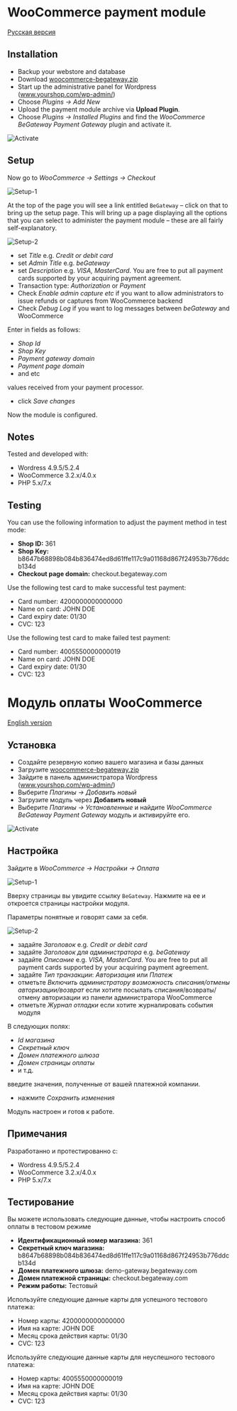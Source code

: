 # WooCommerce payment module

[Русская версия](#Модуль-оплаты-woocommerce)

## Installation

  * Backup your webstore and database
  * Download [woocommerce-begateway.zip](https://github.com/beGateway/woocommerce-payment-module/blob/master/woocommerce-begateway.zip?raw=true)
  * Start up the administrative panel for Wordpress (www.yourshop.com/wp-admin/)
  * Choose _Plugins → Add New_
  * Upload the payment module archive via **Upload Plugin**.
  * Choose _Plugins → Installed Plugins_ and find the _WooCommerce BeGateway Payment Gateway_ plugin and activate it.

![Activate](https://github.com/beGateway/woocommerce-payment-module/raw/master/doc/activate-plugin-en.png)

## Setup

Now go to _WooCommerce → Settings → Checkout_

![Setup-1](https://github.com/beGateway/woocommerce-payment-module/raw/master/doc/setup-plugin-1-en.png)

At the top of the page you will see a link entitled `BeGateway` – click on that to bring up the setup page.
This will bring up a page displaying all the options that you can select to administer the payment module – these are all fairly self-explanatory.

![Setup-2](https://github.com/beGateway/woocommerce-payment-module/raw/master/doc/setup-plugin-2-en.png)

  * set _Title_ e.g. _Credit or debit card_
  * set _Admin Title_ e.g. _beGateway_
  * set _Description_ e.g. _VISA, MasterCard_. You are free to put all payment cards supported by your acquiring payment agreement.
  * Transaction type: _Authorization_ or _Payment_
  * Check _Enable admin capture etc_ if you want to allow administrators
    to issue refunds or captures from WooCommerce backend
  * Check _Debug Log_ if you want to log messages between _beGateway_
    and WooCommerce

Enter in fields as follows:

  * _Shop Id_
  * _Shop Key_
  * _Payment gateway domain_
  * _Payment page domain_
  * and etc

values received from your payment processor.

  * click _Save changes_

Now the module is configured.

## Notes

Tested and developed with:

  * Wordress 4.9.5/5.2.4
  * WooCommerce 3.2.x/4.0.x
  * PHP 5.x/7.x

## Testing

You can use the following information to adjust the payment method in test mode:

  * __Shop ID:__ 361
  * __Shop Key:__ b8647b68898b084b836474ed8d61ffe117c9a01168d867f24953b776ddcb134d
  * __Checkout page domain:__ checkout.begateway.com

Use the following test card to make successful test payment:

  * Card number: 4200000000000000
  * Name on card: JOHN DOE
  * Card expiry date: 01/30
  * CVC: 123

Use the following test card to make failed test payment:

  * Card number: 4005550000000019
  * Name on card: JOHN DOE
  * Card expiry date: 01/30
  * CVC: 123

# Модуль оплаты WooCommerce

[English version](#woocommerce-payment-module)

## Установка

  * Создайте резервную копию вашего магазина и базы данных
  * Загрузите [woocommerce-begateway.zip](https://github.com/beGateway/woocommerce-payment-module/blob/master/woocommerce-begateway.zip?raw=true)
  * Зайдите в панель администратора Wordpress (www.yourshop.com/wp-admin/)
  * Выберите _Плагины → Добавить новый_
  * Загрузите модуль через **Добавить новый**
  * Выберите _Плагины → Установленные_ и найдите _WooCommerce BeGateway Payment Gateway_ модуль и активируйте его.

![Activate](https://github.com/beGateway/woocommerce-payment-module/raw/master/doc/activate-plugin-ru.png)

## Настройка

Зайдите в _WooCommerce → Настройки → Оплата_

![Setup-1](https://github.com/beGateway/woocommerce-payment-module/raw/master/doc/setup-plugin-1-ru.png)

Вверху страницы вы увидите ссылку `BeGateway`. Нажмите на ее и откроется
страницы настройки модуля.

Параметры понятные и говорят сами за себя.

![Setup-2](https://github.com/beGateway/woocommerce-payment-module/raw/master/doc/setup-plugin-2-ru.png)

  * задайте _Заголовок_ e.g. _Credit or debit card_
  * задайте _Заголовок для администратора_ e.g. _beGateway_
  * задайте _Описание_ e.g. _VISA, MasterCard_. You are free to put all payment cards supported by your acquiring payment agreement.
  * задайте _Тип транзакции_: _Авторизация_ или _Платеж_
  * отметьте _Включить администратору возможность списания/отмены авторизации/возврат_ если хотите посылать списания/возвраты/отмену авторизации из панели администратора WooCommerce
  * отметьте _Журнал отладки_ если хотите журналировать события модуля

В следующих полях:

  * _Id магазина_
  * _Секретный ключ_
  * _Домен платежного шлюза_
  * _Домен страницы оплаты_
  * и т.д.

введите значения, полученные от вашей платежной компании.

  * нажмите _Сохранить изменения_

Модуль настроен и готов к работе.

## Примечания

Разработанно и протестированно с:

  * Wordress 4.9.5/5.2.4
  * WooCommerce 3.2.x/4.0.x
  * PHP 5.x/7.x

## Тестирование

Вы можете использовать следующие данные, чтобы настроить способ оплаты в тестовом режиме

  * __Идентификационный номер магазина:__ 361
  * __Секретный ключ магазина:__ b8647b68898b084b836474ed8d61ffe117c9a01168d867f24953b776ddcb134d
  * __Домен платежного шлюза:__ demo-gateway.begateway.com
  * __Домен платежной страницы:__ checkout.begateway.com
  * __Режим работы:__ Тестовый

Используйте следующие данные карты для успешного тестового платежа:

  * Номер карты: 4200000000000000
  * Имя на карте: JOHN DOE
  * Месяц срока действия карты: 01/30
  * CVC: 123

Используйте следующие данные карты для неуспешного тестового платежа:

  * Номер карты: 4005550000000019
  * Имя на карте: JOHN DOE
  * Месяц срока действия карты: 01/30
  * CVC: 123
